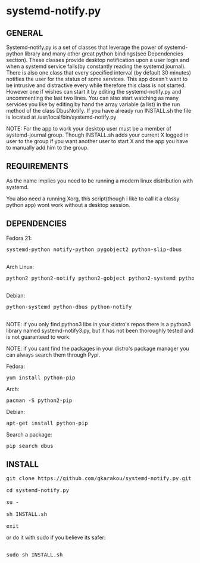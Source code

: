 # systemd-notify.py
GENERAL
-------------------
Systemd-notify.py is a set of classes that leverage the power of systemd-python library and many other great python bindings(see Dependencies section).
These classes provide desktop notification upon a user login and when a systemd service fails(by constantly reading the systemd journal).
There is also one class that every specified interval (by default 30 minutes) notifies the user for the status of some services.
This  app doesn't want to be intrusive and distractive every while therefore this class is not started. However one if wishes can start it by editing the systemd-notify.py and uncommenting the last two lines. You can also start watching as many services you like by editing by hand the array variable (a list) in the run method of the class DbusNotify. 
If you have already run INSTALL.sh the file is located at /usr/local/bin/systemd-notify.py

NOTE: For the app to work your desktop user must be a member of systemd-journal group. Though INSTALL.sh adds your current X logged in user to the group if you want another user to start X and the app you have to manually add him to the group.


REQUIREMENTS
-------------------

As the name implies you need to be running a modern linux distribution with systemd.

 You also need a running Xorg, this script(though i like to call it a classy python app) wont work without a desktop session.



DEPENDENCIES
--------------------

Fedora 21:

<pre>
systemd-python notify-python pygobject2 python-slip-dbus

</pre>
Arch Linux:

<pre>
python2 python2-notify python2-gobject python2-systemd python2-dbus

</pre>

Debian:

<pre>
python-systemd python-dbus python-notify

</pre>


NOTE: if you only find python3 libs in your distro's repos there is a python3 library named systemd-notify3.py, but it has not been thoroughly tested and is not guaranteed to work.

NOTE: if you cant find the packages in your distro's package manager you can always search them through Pypi.

Fedora:
<pre>
yum install python-pip
</pre>
Arch:
<pre>
pacman -S python2-pip
</pre>
Debian:
<pre>
apt-get install python-pip
</pre>

Search a package:

<pre>
pip search dbus
</pre>


INSTALL
------------------------
<pre>git clone https://github.com/gkarakou/systemd-notify.py.git

cd systemd-notify.py

su -

sh INSTALL.sh

exit
</pre>
or do it with sudo if you believe its safer:
<pre>

sudo sh INSTALL.sh

</pre>
